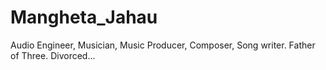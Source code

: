 # Mangheta_Jahau
Audio Engineer, Musician, Music Producer, Composer, Song writer. Father of Three. Divorced...
